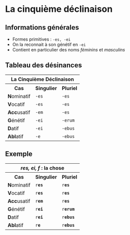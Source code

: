 # La cinquième déclinaison

## Informations générales

* Formes primitives : `-es, -ei`
* On la reconnait à son génétif en `-ei`
* Contient en particulier des noms *féminins* et *masculins*

## Tableau des désinances

<table>
 <tr>
  <th colspan="3">La Cinquième Déclinaison</th>
 </tr>
 <tr>
  <th>Cas</th>
  <th>Singulier</th>
  <th>Pluriel</th>
 </tr>
 <tr>
  <td><b>N</b>ominatif</td>
  <td><code>-es</code></td>
  <td><code>-es</code></td>
 </tr>
 <tr>
  <td><b>V</b>ocatif</td>
  <td><code>-es</code></td>
  <td><code>-es</code></td>
 </tr>
 <tr>
  <td><b>Acc</b>usatif</td>
  <td><code>-em</code></td>
  <td><code>-es</code></td>
 </tr>
  <td><b>G</b>énétif</td>
  <td><code>-ei</code></td>
  <td><code>-erum</code></td>
 </tr>
 <tr>
  <td><b>D</b>atif</td>
  <td><code>-ei</code></td>
  <td><code>-ebus</code></td>
 </tr>
 <tr>
  <td><b>Abl</b>atif</td>
  <td><code>-e</code></td>
  <td><code>-ebus</code></td>
 </tr>
</table>

## Exemple

<table>
 <tr>
  <th colspan="3"><i>res, ei, f</i> : la chose</th>
 </tr>
 <tr>
  <th>Cas</th>
  <th>Singulier</th>
  <th>Pluriel</th>
 </tr>
 <tr>
  <td><b>N</b>ominatif</td>
  <td><code>r<b>es</b></code></td>
  <td><code>r<b>es</b></code></td>
 </tr>
 <tr>
  <td><b>V</b>ocatif</td>
  <td><code>r<b>es</b></code></td>
  <td><code>r<b>es</b></code></td>
 </tr>
 <tr>
  <td><b>Acc</b>usatif</td>
  <td><code>r<b>em</b></code></td>
  <td><code>r<b>es</b></code></td>
 </tr>
 <tr>
  <td><b>G</b>énétif</td>
  <td><code>r<b>ei</b></code></td>
  <td><code>r<b>erum</b></code></td>
 </tr>
 <tr>
  <td><b>D</b>atif</td>
  <td><code>r<b>ei</b></code></td>
  <td><code>r<b>ebus</b></code></td>
 </tr>
 <tr>
  <td><b>Abl</b>atif</td>
  <td><code>r<b>e</b></code></td>
  <td><code>r<b>ebus</b></code></td>
 </tr>
</table>
